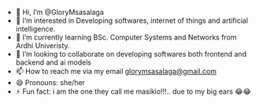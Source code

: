 - 👋 Hi, I’m @GloryMsasalaga
- 👀 I’m interested in Developing softwares, internet of things and artificial intelligence.
- 🌱 I’m currently learning BSc. Computer Systems and Networks from Ardhi Univeristy.
- 💞️ I’m looking to collaborate on developing softwares both frontend and backend and ai models
- 📫 How to reach me via my email glorymsasalaga@gmail.com
- 😄 Pronouns: she/her
- ⚡ Fun fact: i am the one they call me masikio!!!.. due to my big ears 😂😂

<!---
GloryMsasalaga/GloryMsasalaga is a ✨ special ✨ repository because its `README.md` (this file) appears on your GitHub profile.
You can click the Preview link to take a look at your changes.
--->
